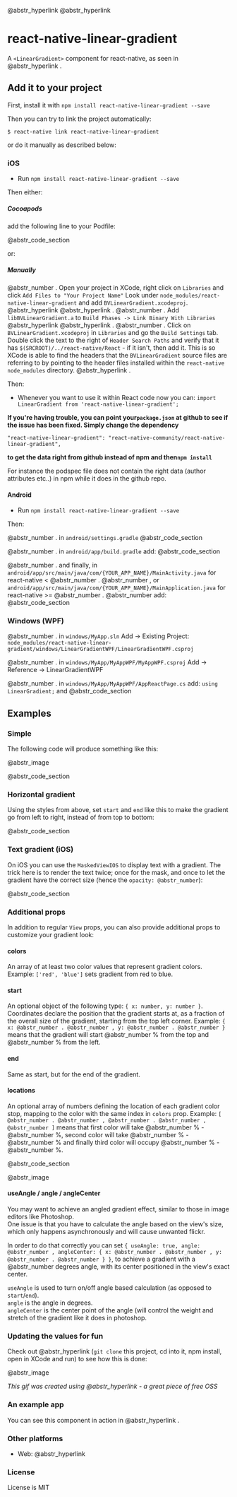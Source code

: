 @abstr_hyperlink @abstr_hyperlink 

# react-native-linear-gradient

A `<LinearGradient>` component for react-native, as seen in @abstr_hyperlink .

## Add it to your project

First, install it with `npm install react-native-linear-gradient --save`

Then you can try to link the project automatically:

`$ react-native link react-native-linear-gradient`

or do it manually as described below:

### iOS

  * Run `npm install react-native-linear-gradient --save`



Then either:

##### Cocoapods

add the following line to your Podfile:

@abstr_code_section 

or:

##### Manually

@abstr_number . Open your project in XCode, right click on `Libraries` and click `Add Files to "Your Project Name"` Look under `node_modules/react-native-linear-gradient` and add `BVLinearGradient.xcodeproj`. @abstr_hyperlink @abstr_hyperlink . @abstr_number . Add `libBVLinearGradient.a` to `Build Phases -> Link Binary With Libraries` @abstr_hyperlink @abstr_hyperlink . @abstr_number . Click on `BVLinearGradient.xcodeproj` in `Libraries` and go the `Build Settings` tab. Double click the text to the right of `Header Search Paths` and verify that it has `$(SRCROOT)/../react-native/React` \- if it isn't, then add it. This is so XCode is able to find the headers that the `BVLinearGradient` source files are referring to by pointing to the header files installed within the `react-native` `node_modules` directory. @abstr_hyperlink .

Then:

  * Whenever you want to use it within React code now you can: `import LinearGradient from 'react-native-linear-gradient';`



**If you're having trouble, you can point your`package.json` at github to see if the issue has been fixed. Simply change the dependency**

`"react-native-linear-gradient": "react-native-community/react-native-linear-gradient",`

**to get the data right from github instead of npm and then`npm install`**

For instance the podspec file does not contain the right data (author attributes etc..) in npm while it does in the github repo.

#### Android

  * Run `npm install react-native-linear-gradient --save`



Then:

@abstr_number . in `android/settings.gradle` @abstr_code_section 

@abstr_number . in `android/app/build.gradle` add: @abstr_code_section 

@abstr_number . and finally, in `android/app/src/main/java/com/{YOUR_APP_NAME}/MainActivity.java` for react-native < @abstr_number . @abstr_number , or `android/app/src/main/java/com/{YOUR_APP_NAME}/MainApplication.java` for react-native >= @abstr_number . @abstr_number add: @abstr_code_section 

### Windows (WPF)

@abstr_number . in `windows/MyApp.sln` Add -> Existing Project: `node_modules/react-native-linear-gradient/windows/LinearGradientWPF/LinearGradientWPF.csproj`

@abstr_number . in `windows/MyApp/MyAppWPF/MyAppWPF.csproj` Add -> Reference -> LinearGradientWPF

@abstr_number . in `windows/MyApp/MyAppWPF/AppReactPage.cs` add: `using LinearGradient;` and @abstr_code_section 

## Examples

### Simple

The following code will produce something like this:

@abstr_image 

@abstr_code_section 

### Horizontal gradient

Using the styles from above, set `start` and `end` like this to make the gradient go from left to right, instead of from top to bottom:

@abstr_code_section 

### Text gradient (iOS)

On iOS you can use the `MaskedViewIOS` to display text with a gradient. The trick here is to render the text twice; once for the mask, and once to let the gradient have the correct size (hence the `opacity: @abstr_number`):

@abstr_code_section 

### Additional props

In addition to regular `View` props, you can also provide additional props to customize your gradient look:

#### colors

An array of at least two color values that represent gradient colors. Example: `['red', 'blue']` sets gradient from red to blue.

#### start

An optional object of the following type: `{ x: number, y: number }`. Coordinates declare the position that the gradient starts at, as a fraction of the overall size of the gradient, starting from the top left corner. Example: `{ x: @abstr_number . @abstr_number , y: @abstr_number . @abstr_number }` means that the gradient will start @abstr_number % from the top and @abstr_number % from the left.

#### end

Same as start, but for the end of the gradient.

#### locations

An optional array of numbers defining the location of each gradient color stop, mapping to the color with the same index in `colors` prop. Example: `[ @abstr_number . @abstr_number , @abstr_number . @abstr_number , @abstr_number ]` means that first color will take @abstr_number % - @abstr_number %, second color will take @abstr_number % - @abstr_number % and finally third color will occupy @abstr_number % - @abstr_number %.

@abstr_code_section 

@abstr_image 

#### useAngle / angle / angleCenter

You may want to achieve an angled gradient effect, similar to those in image editors like Photoshop.   
One issue is that you have to calculate the angle based on the view's size, which only happens asynchronously and will cause unwanted flickr.

In order to do that correctly you can set `{ useAngle: true, angle: @abstr_number , angleCenter: { x: @abstr_number . @abstr_number , y: @abstr_number . @abstr_number } }`, to achieve a gradient with a @abstr_number degrees angle, with its center positioned in the view's exact center.

`useAngle` is used to turn on/off angle based calculation (as opposed to `start`/`end`).   
`angle` is the angle in degrees.   
`angleCenter` is the center point of the angle (will control the weight and stretch of the gradient like it does in photoshop.

### Updating the values for fun

Check out @abstr_hyperlink (`git clone` this project, cd into it, npm install, open in XCode and run) to see how this is done:

@abstr_image 

_This gif was created using @abstr_hyperlink - a great piece of free OSS_

### An example app

You can see this component in action in @abstr_hyperlink .

### Other platforms

  * Web: @abstr_hyperlink 



### License

License is MIT

